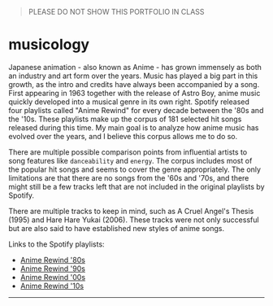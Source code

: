 > PLEASE DO NOT SHOW THIS PORTFOLIO IN CLASS
# musicology

Japanese animation - also known as Anime - has grown immensely as both an industry and art form over the years. Music has played a big part in this growth, as the intro and credits have always been accompanied by a song. First appearing in 1963 together with the release of Astro Boy, anime music quickly developed into a musical genre in its own right. 
Spotify released four playlists called "Anime Rewind" for every decade between the '80s and the '10s.  These playlists make up the corpus of 181 selected hit songs released during this time. My main goal is to analyze how anime music has evolved over the years, and I believe this corpus allows me to do so. 

There are multiple possible comparison points from influential artists to song features like `danceability` and `energy`. The corpus includes most of the popular hit songs and seems to cover the genre appropriately. The only limitations are that there are no songs from the '60s and '70s, and there might still be a few tracks left that are not included in the original playlists by Spotify.

There are multiple tracks to keep in mind, such as A Cruel Angel's Thesis (1995) and Hare Hare Yukai (2006). These tracks were not only successful but are also said to have established new styles of anime songs. 

Links to the Spotify playlists:
* [Anime Rewind '80s](https://open.spotify.com/playlist/37i9dQZF1DXcFCZS9poESZ?si=X78joBOfSNybC2_h2ywCBQ)
* [Anime Rewind '90s](https://open.spotify.com/playlist/37i9dQZF1DXanOaZVFiwtB?si=cBGaz_VxRRW14iXdNAFQ8g)
* [Anime Rewind '00s](https://open.spotify.com/playlist/37i9dQZF1DWZZu9JWZK2dy?si=wPjUpf9pSSST3NhlYnkxjQ)
* [Anime Rewind '10s](https://open.spotify.com/playlist/37i9dQZF1DWYzHfIcEruXw?si=77LFyMfiSLSIwtcEN66MHw)

---
